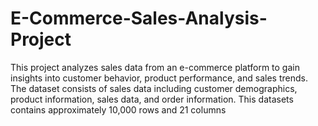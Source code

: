 # E-Commerce-Sales-Analysis-Project
This project analyzes sales data from an e-commerce platform to gain insights into customer behavior, product performance, and sales trends. The dataset consists of sales data including customer demographics, product information, sales data, and order information. This datasets contains approximately 10,000 rows and 21 columns
